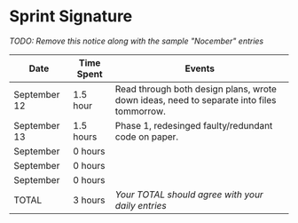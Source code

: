# Sprint Signature

*TODO: Remove this notice along with the sample "Nocember" entries*

| Date        | Time Spent | Events
|-------------|------------|--------------------
| September 12| 1.5 hour   | Read through both design plans, wrote down ideas, need to separate into files tommorrow.
| September 13| 1.5 hours  | Phase 1, redesinged faulty/redundant code on paper. 
| September   | 0 hours    |
| September   | 0 hours    |
| September   | 0 hours    |
| TOTAL       | 3 hours    | *Your TOTAL should agree with your daily entries*
